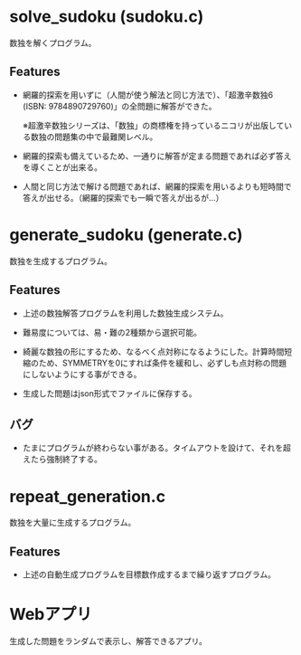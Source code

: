 # solve_sudoku (sudoku.c)
数独を解くプログラム。

## Features

* 網羅的探索を用いずに（人間が使う解法と同じ方法で）、「超激辛数独6 (ISBN: 9784890729760)」の全問題に解答ができた。

    ※超激辛数独シリーズは、「数独」の商標権を持っているニコリが出版している数独の問題集の中で最難関レベル。

* 網羅的探索も備えているため、一通りに解答が定まる問題であれば必ず答えを導くことが出来る。

* 人間と同じ方法で解ける問題であれば、網羅的探索を用いるよりも短時間で答えが出せる。（網羅的探索でも一瞬で答えが出るが…）

# generate_sudoku (generate.c)
数独を生成するプログラム。

## Features

* 上述の数独解答プログラムを利用した数独生成システム。

* 難易度については、易・難の2種類から選択可能。

* 綺麗な数独の形にするため、なるべく点対称になるようにした。計算時間短縮のため、SYMMETRYを0にすれば条件を緩和し、必ずしも点対称の問題にしないようにする事ができる。

* 生成した問題はjson形式でファイルに保存する。

## バグ

- たまにプログラムが終わらない事がある。タイムアウトを設けて、それを超えたら強制終了する。

# repeat_generation.c
数独を大量に生成するプログラム。

## Features

* 上述の自動生成プログラムを目標数作成するまで繰り返すプログラム。

# Webアプリ

生成した問題をランダムで表示し、解答できるアプリ。